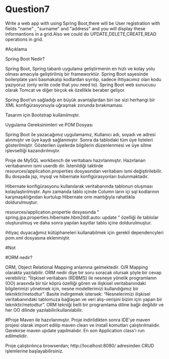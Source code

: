 # Question7

Write a web app with using Spring Boot,there will be User registration with fields "name" , "surname" and "address" and you will display these informantions in a grid.Also we could do UPDATE,DELETE,CREATE,READ operations in grid.

#Açıklama 

Spring Boot Nedir?

Spring Boot, Spring tabanlı uygulama geliştirmenin en hızlı ve kolay yolu olması amacıyla geliştirilmiş bir frameworktür. Spring Boot sayesinde boilerplate yani basmakalıp kodlardan sıyrılıp, sadece ihtiyacımız olan kodu yazıyoruz (only write code that you need to). Spring Boot web sunucusu olarak Tomcat ve diğer birçok ek  özellikle beraber geliyor.

Spring Boot’un sağladığı en büyük avantajlardan biri ise sizi herhangi bir XML konfigürasyonuyla uğraşmak zorunda bırakmaması.

Tasarım için Bootstrap kullanılmıştır.

Uygulama Gereksinimleri ve POM Dosyası

Spring Boot ile yazacağımız uygulamamız,
Kullanıcı adı, soyadı ve adresi alınmıştır ve üye kaydı sağlanmıştır. Sonra da tablodaki tüm üye listeleri gösterilmiştir. Gösterilen üyelerde bilgilerin düzenlenmesi ve üye silme işlevselliği kazandırılmıştır.

Proje de MySQL workbench de veritabanı hazırlanmıştır. Hazırlanan veritabanının ismi userdb dir. İstenildiği taktirde resources/application.properties dosyasından veritabanı ismi değiştirilebilir. Bu dosyada jsp, mysql ve hibernate konfigürasyonları bulunmaktadır. 

Hibernate konfigürasyonu kullanılarak veritabanında tablonun oluşması kolaylaştırılmıştır. Aynı zamanda tablo içinde Column ların içi sql kodlarının karşmaşıklığından kurtulup Hibernate orm mantığıyla rahatlıkla doldurulmuştur.

resources/application.propertie dosyasında " spring.jpa.properties.hibernate.hbm2ddl.auto: update " özelliği ile tablolar oluşturulmuş ve daha sonra yapılan kayıtlar tablo içine doldurulmuştur.

ihtiyaç duyacağımız kütüphaneleri kullanabilmek için gerekli dependencyleri pom.xml dosyasına eklenmiştir.


#Not

#ORM nedir?

ORM, Object Relational Mapping anlamına gelmektedir.  O/R Mapping olarakta yazılabilir.  ORM nedir diye bir soru soracak olursak şöyle bir cevap verebiliriz: “İlişkisel veritabanı (RDBMS) ile nesneye yönelik programlanın (OO) arasında bir tür köprü özelliği gören ve ilişkisel veritabanındaki bilgilerimizi yönetmek için, nesne modellerimizi kullandığımız bir tekniktir/metodtur”. Basite indirgemek istersek: “Nesnelerimizi ilişkisel veritabanındaki tablomuza bağlayan ve veri alış-verişini bizim için yapan bir tekniktir/metodtur”. ORM tekniği belli bir programlama diline bağlı değildir ve her OO dilinde yazılabilir/kullanılabilir.

#Proje Maven ile hazırlanmıştır.
Proje indirildikten sonra IDE'ye maven projesi olarak import edilip maven clean ve install komutları çalıştırılmalıdır. Gerekirse maven update yapılmalıdır. En son Application class'ı run edilmelidir.

Proje çalıştırılınca browserdan; 
http://localhost:8080/  adresinden CRUD işlemlerine başlayabilirsiniz.


